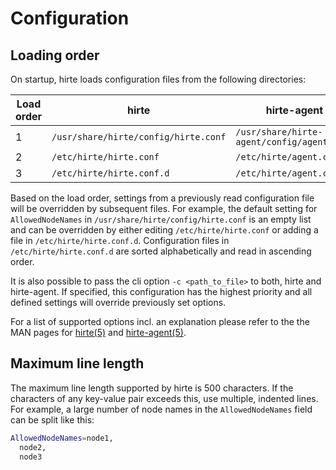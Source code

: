# Configuration

## Loading order

On startup, hirte loads configuration files from the following directories:

| Load order | hirte | hirte-agent |
|---|---|---|
| 1 | `/usr/share/hirte/config/hirte.conf` | `/usr/share/hirte-agent/config/agent.conf` |
| 2 | `/etc/hirte/hirte.conf` | `/etc/hirte/agent.conf` |
| 3 | `/etc/hirte/hirte.conf.d` | `/etc/hirte/agent.conf.d` |

Based on the load order, settings from a previously read configuration file will be overridden by subsequent files.
For example, the default setting for `AllowedNodeNames` in `/usr/share/hirte/config/hirte.conf` is an empty list and
can be overridden by either editing `/etc/hirte/hirte.conf` or adding a file in `/etc/hirte/hirte.conf.d`. Configuration
files in `/etc/hirte/hirte.conf.d` are sorted alphabetically and read in ascending order.

It is also possible to pass the cli option `-c <path_to_file>` to both, hirte and hirte-agent. If specified, this
configuration has the highest priority and all defined settings will override previously set options.

For a list of supported options incl. an explanation please refer to the
the MAN pages for [hirte(5)](./man/hirte_conf.md) and [hirte-agent(5)](./man/hirte_agent_conf.md).

## Maximum line length

The maximum line length supported by hirte is 500 characters. If the characters of any key-value pair exceeds this, use
multiple, indented lines. For example, a large number of node names in the `AllowedNodeNames` field can be split like this:

```bash
AllowedNodeNames=node1,
  node2,
  node3
```
